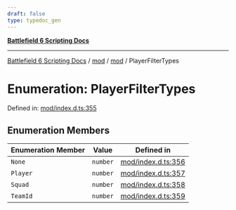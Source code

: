 ```yaml
---
draft: false
type: typedoc_gen
---
```


[**Battlefield 6 Scripting Docs**](../../../_index.md)

***

[Battlefield 6 Scripting Docs](../../../_index.md) / [mod](../../_index.md) / [mod](../_index.md) / PlayerFilterTypes

# Enumeration: PlayerFilterTypes

Defined in: [mod/index.d.ts:355](https://github.com/battlefield-portal-community/portal-docs/blob/ff09b2690670f74de7e97198022e5a97ff1161ff/generators/santiago/mod/index.d.ts#L355)

## Enumeration Members

| Enumeration Member | Value | Defined in |
| ------ | ------ | ------ |
| <a id="none"></a> `None` | `number` | [mod/index.d.ts:356](https://github.com/battlefield-portal-community/portal-docs/blob/ff09b2690670f74de7e97198022e5a97ff1161ff/generators/santiago/mod/index.d.ts#L356) |
| <a id="player"></a> `Player` | `number` | [mod/index.d.ts:357](https://github.com/battlefield-portal-community/portal-docs/blob/ff09b2690670f74de7e97198022e5a97ff1161ff/generators/santiago/mod/index.d.ts#L357) |
| <a id="squad"></a> `Squad` | `number` | [mod/index.d.ts:358](https://github.com/battlefield-portal-community/portal-docs/blob/ff09b2690670f74de7e97198022e5a97ff1161ff/generators/santiago/mod/index.d.ts#L358) |
| <a id="teamid"></a> `TeamId` | `number` | [mod/index.d.ts:359](https://github.com/battlefield-portal-community/portal-docs/blob/ff09b2690670f74de7e97198022e5a97ff1161ff/generators/santiago/mod/index.d.ts#L359) |

